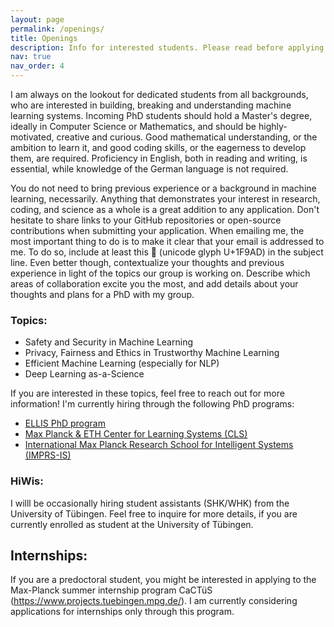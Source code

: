 ```yaml
---
layout: page
permalink: /openings/
title: Openings
description: Info for interested students. Please read before applying 🦭
nav: true
nav_order: 4
---
```


I am always on the lookout for dedicated students from all backgrounds, who are interested in building, breaking and understanding machine learning systems.
Incoming PhD students should hold a Master's degree, ideally in Computer Science or Mathematics, and should be highly-motivated, creative and curious.
Good mathematical understanding, or the ambition to learn it, and good coding skills, or the eagerness to develop them, are required. Proficiency in English, both in reading and writing, is essential, while knowledge of the German language is not required.

You do not need to bring previous experience or a background in machine learning, necessarily. Anything that demonstrates your interest in research, coding, and science as a whole is a great addition to any application.
Don't hesitate to share links to your GitHub repositories or open-source contributions when submitting your application.
When emailing me, the most important thing to do is to make it clear that your email is addressed to me. To do so, include at least this 🦭 (unicode glyph U+1F9AD) in the subject line.
Even better though, contextualize your thoughts and previous experience in light of the topics our group is working on. Describe which areas of collaboration excite you the most, and add details about your thoughts and plans for a PhD with my group.


### Topics:
* Safety and Security in Machine Learning
* Privacy, Fairness and Ethics in Trustworthy Machine Learning
* Efficient Machine Learning (especially for NLP)
* Deep Learning as-a-Science


If you are interested in these topics, feel free to reach out for more information! I'm currently hiring through the following PhD programs:
* [ELLIS PhD program](https://ellis.eu/phd-postdoc)
* [Max Planck & ETH Center for Learning Systems (CLS)](https://learning-systems.org/)
* [International Max Planck Research School for Intelligent Systems (IMPRS-IS)](https://imprs.is.mpg.de/)


### HiWis:

I willl be occasionally hiring student assistants (SHK/WHK) from the University of Tübingen. Feel free to inquire for more details, if you are currently enrolled
as student at the University of Tübingen.

## Internships:
If you are a predoctoral student, you might be interested in applying to the Max-Planck summer internship program CaCTüS (https://www.projects.tuebingen.mpg.de/). I am currently considering applications for internships only through this program.
